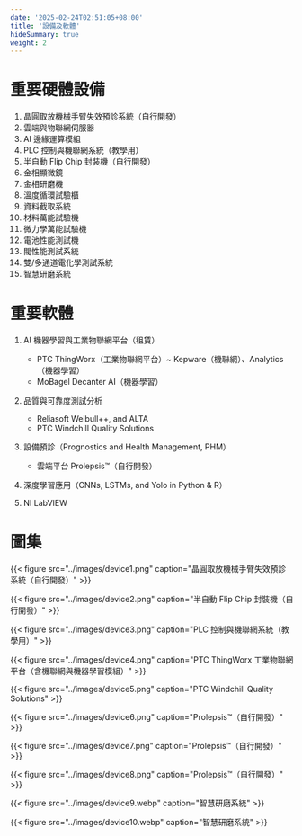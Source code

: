 ```yaml
---
date: '2025-02-24T02:51:05+08:00'
title: '設備及軟體'
hideSummary: true
weight: 2
---
```


# 重要硬體設備

1. 晶圓取放機械手臂失效預診系統（自行開發）
2. 雲端與物聯網伺服器
3. AI 邊緣運算模組
4. PLC 控制與機聯網系統（教學用）
5. 半自動 Flip Chip 封裝機（自行開發）
6. 金相顯微鏡
7. 金相研磨機
8. 溫度循環試驗櫃
9. 資料截取系統
10. 材料萬能試驗機
11. 微力學萬能試驗機
12. 電池性能測試機
13. 閥性能測試系統
14. 雙/多通道電化學測試系統
15. 智慧研磨系統

# 重要軟體
1. AI 機器學習與工業物聯網平台（租賃）
   - PTC ThingWorx（工業物聯網平台）~ Kepware（機聯網）、Analytics（機器學習）
   - MoBagel Decanter AI（機器學習）

2. 品質與可靠度測試分析
   - Reliasoft Weibull++, and ALTA
   - PTC Windchill Quality Solutions

3. 設備預診（Prognostics and Health Management, PHM）
   - 雲端平台 Prolepsis™（自行開發）
4. 深度學習應用（CNNs, LSTMs, and Yolo in Python & R）
5. NI LabVIEW

# 圖集

{{< figure
    src="../images/device1.png"
    caption="晶圓取放機械手臂失效預診系統（自行開發）" >}}

{{< figure
    src="../images/device2.png"
    caption="半自動 Flip Chip 封裝機（自行開發）" >}}

{{< figure
    src="../images/device3.png"
    caption="PLC 控制與機聯網系統（教學用）" >}}

{{< figure
    src="../images/device4.png"
    caption="PTC ThingWorx 工業物聯網平台（含機聯網與機器學習模組）" >}}

{{< figure
    src="../images/device5.png"
    caption="PTC Windchill Quality Solutions" >}}

{{< figure
    src="../images/device6.png"
    caption="Prolepsis™（自行開發）" >}}

{{< figure
    src="../images/device7.png"
    caption="Prolepsis™（自行開發）" >}}

{{< figure
    src="../images/device8.png"
    caption="Prolepsis™（自行開發）" >}}

{{< figure
    src="../images/device9.webp"
    caption="智慧研磨系統" >}}

{{< figure
    src="../images/device10.webp"
    caption="智慧研磨系統" >}}
